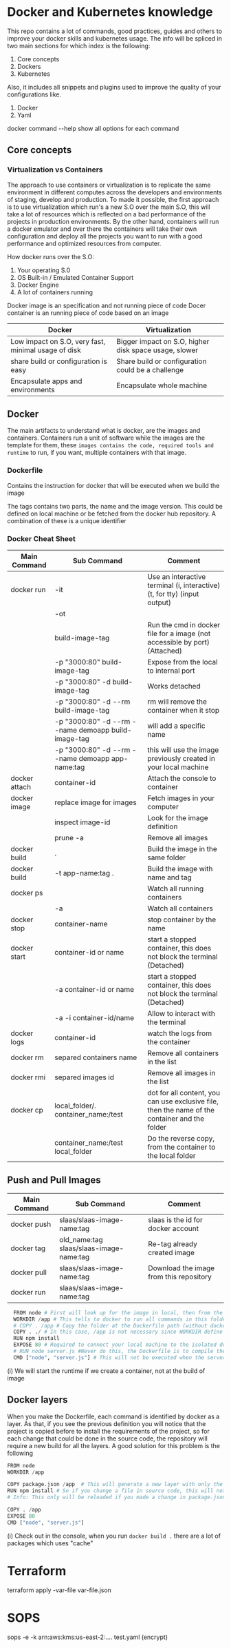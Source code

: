 # Docker and Kubernetes knowledge

This repo contains a lot of commands, good practices, guides and others to improve your docker skills and kubernetes usage.
The info will be spliced in two main sections for which index is the following:

1. Core concepts
2. Dockers 
3. Kubernetes

Also, it includes all snippets and plugins used to improve the quality of your configurations like.
1. Docker
2. Yaml

docker command --help show all options for each command

## Core concepts

### Virtualization vs Containers

The approach to use containers or virtualization is to replicate the same environment in different computes across the developers and environments of staging, develop and production. To made it possible, the first approach is to use virtualization which run's a new S.O over the main S.O, this will take a lot of resources which is reflected on a bad performance of the projects in production environments. By the other hand, containers will run a docker emulator and over there the containers will take their own configuration and deploy all the projects you want to run with a good performance and optimized resources from computer.

How docker runs over the S.O: 
1. Your operating S.0
2. OS Built-in / Emulated Container Support
3. Docker Engine
4. A lot of containers running

Docker image is an specification and not running piece of code
Docer container is an running piece of code based on an image


| Docker                                             | Virtualization                                       |
|----------------------------------------------------|------------------------------------------------------|
|Low impact on S.O, very fast, minimal usage of disk | Bigger impact on S.O, higher disk space usage, slower|
|share build or configuration is easy                | Share build or configuration could be a challenge    |
|Encapsulate apps and environments                   | Encapsulate whole machine                            |

## Docker

The main artifacts to understand what is docker, are the images and containers. Containers run a unit of software while the images are the template for them, these `images contains the code, required tools and runtime` to run, if you want, multiple containers with that image.

### Dockerfile
Contains the instruction for docker that will be executed when we build the image

The tags contains two parts, the name and the image version. This could be defined on local machine or be fetched from the docker hub repository. A combination of these is a unique identifier

### Docker Cheat Sheet
| Main Command           |                Sub Command   |                  Comment           |
|------------------------|------------------------------|----------------------------------- |
| docker run             | -it                          | Use an interactive terminal (i, interactive)(t, for tty) (input output)        |
|                        | -ot                          |                                    |
|                        | build-image-tag              | Run the cmd in docker file for a image (not accessible by port) (Attached)
|                        | -p "3000:80" build-image-tag | Expose from the local to internal port
|                        |-p "3000:80" -d build-image-tag| Works detached
|                        |-p "3000:80" -d --rm build-image-tag| rm will remove the container when it stop
|                        |-p "3000:80" -d --rm --name demoapp build-image-tag| will add a specific name
|                        |-p "3000:80" -d --rm --name demoapp app-name:tag | this will use the image previously created in your local machine
| docker attach          |        container-id          | Attach the console to container |
| docker image           | replace image for images     | Fetch images in your computer |
|                        | inspect image-id             | Look for the image definition |
|                        | prune -a                     | Remove all images |
| docker build           |  .                           | Build the image in the same folder |
| docker build           |  -t app-name:tag .           | Build the image with name and tag |
| docker ps              |                              | Watch all running containers       |
|                        |    -a                        | Watch all containers               |
| docker stop            |      container-name          | stop container by the name        |
| docker start           | container-id or name         | start a stopped container, this does not block the terminal (Detached)|
|                        | -a container-id or name      | start a stopped container, this does not block the terminal (Detached)|
|                        | -a -i container-id/name      | Allow to interact with the terminal|
| docker logs            | container-id                 | watch the logs from the container |
| docker rm              | separed containers name      | Remove all containers in the list
| docker rmi             | separed images id            | Remove all images in the list
| docker cp              | local_folder/. container_name:/test| dot for all content, you can use exclusive file, then the name of the container and the folder
|                        | container_name:/test local_folder  | Do the reverse copy, from the container to the local folder


## Push and Pull Images
| Main Command           |                Sub Command   |                  Comment           |
|------------------------|------------------------------|----------------------------------- |
| docker push            | slaas/slaas-image-name:tag   | slaas is the id for docker account
| docker tag             | old_name:tag slaas/slaas-image-name:tag | Re-tag already created image 
| docker pull            | slaas/slaas-image-name:tag   | Download the image from this repository
| docker run             | slaas/slaas-image-name:tag

```python
  FROM node # First will look up for the image in local, then from the internet
  WORKDIR /app # This tells to docker to run all commands in this folder (npm install for example)
  # COPY . /app # Copy the folder at the Dockerfile path (without docker file), the second "." is the path in the image directory
  COPY . ./ # In this case, /app is not necessary since WORKDIR define the root path for image
  RUN npm install
  EXPOSE 80 # Required to connect your local machine to the isolated docker image
  # RUN node server.js #Never do this, the Dockerfile is to compile the docker image
  CMD ["node", "server.js"] # This will not be executed when the server is created, only when a container is started based on the image
```
(i) We will start the runtime if we create a container, not at the build of image

## Docker layers
When you make the Dockerfile, each command is identified by docker as a layer. As that, if you see the previous definition you will notice that the project is copied before to install the requirements of the project, so for each change that could be done in the source code, the repository will require a new build for all the layers. A good solution for this problem is the following

```python
FROM node
WORKDIR /app

COPY package.json /app  # This will generate a new layer with only the packages in .json file
RUN npm install # So if you change a file in source code, this will not be modified. 
# Info: This only will be reloaded if you made a change in package.json

COPY . /app
EXPOSE 80
CMD ["node", "server.js"]
```
(i) Check out in the console, when you run `docker build .` there are a lot of packages which uses "cache"


# Terraform

terraform apply -var-file var-file.json


# SOPS
sops -e -k arn:aws:kms:us-east-2:.... test.yaml  (encrypt)